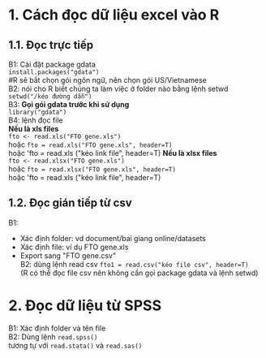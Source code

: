 # 1. Cách đọc dữ liệu excel vào R
## 1.1. Đọc trực tiếp
B1: Cài đặt package gdata    
    `install.packages("gdata")`   
#R sẽ bắt chọn gói ngôn ngữ, nên chọn gói US/Vietnamese   
B2: nói cho R biết chúng ta làm việc ở folder nào bằng lệnh setwd    
`setwd("/kéo đường dẫn")`    
B3:
**Gọi gói gdata trước khi sử dụng**    
`library("gdata")`    
B4: lệnh đọc file     
**Nếu là xls files**    
`fto <- read.xls("FTO gene.xls")`    
hoặc `fto = read.xls("FTO gene.xls", header=T)`    
hoặc 'fto = read.xls ("kéo link file", header=T)
**Nếu là xlsx files**    
`fto <- read.xlsx("FTO gene.xls")`    
hoặc `fto = read.xlsx("FTO gene.xls", header=T)`    
hoặc 'fto = read.xls ("kéo link file", header=T)

## 1.2. Đọc gián tiếp từ csv    
B1:    
- Xác định folder: vd document/bai giang online/datasets
- Xác định file: ví dụ FTO gene.xls    
- Export sang "FTO gene.csv"    
B2: dùng lệnh read csv
`fto1 = read.csv("kéo file csv", header=T)`    
(R có thể đọc file csv nên không cần gọi package gdata và lệnh setwd)

# 2. Đọc dữ liệu từ SPSS    
B1: Xác định folder và tên file    
B2: Dùng lệnh `read.spss()`    
tương tự với `read.stata()` và `read.sas()`
